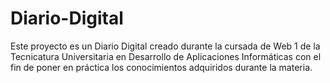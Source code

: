 # Diario-Digital
Este proyecto es un Diario Digital creado durante la cursada de Web 1 de la Tecnicatura Universitaria en Desarrollo de Aplicaciones Informáticas con el fin de poner en práctica los conocimientos adquiridos durante la materia. 
